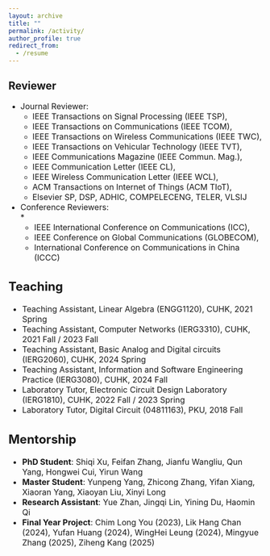 ```yaml
---
layout: archive
title: ""
permalink: /activity/
author_profile: true
redirect_from:
  - /resume
---
```


Reviewer
------
* <font size=3>Journal Reviewer:</font>  
  + <font size=3>IEEE Transactions on Signal Processing (IEEE TSP),</font>  
  + <font size=3>IEEE Transactions on Communications (IEEE TCOM),</font>  
  + <font size=3>IEEE Transactions on Wireless Communications (IEEE TWC),</font>
  + <font size=3>IEEE Transactions on Vehicular Technology (IEEE TVT),</font>
  + <font size=3>IEEE Communications Magazine (IEEE Commun. Mag.),</font>
  + <font size=3>IEEE  Communication Letter (IEEE CL),</font>
  + <font size=3>IEEE Wireless Communication Letter (IEEE WCL),</font>
  + <font size=3>ACM Transactions on Internet of Things (ACM TIoT),</font>
  + <font size=3> Elsevier SP, DSP, ADHIC, COMPELECENG, TELER, VLSIJ
* <font size=3>Conference Reviewers:</font>  
  *
    * <font size=3>IEEE International Conference on Communications (ICC),</font>  
    * <font size=3>IEEE Conference on Global Communications (GLOBECOM),</font>  
    * <font size=3>International Conference on Communications in China (ICCC)</font>

Teaching
------
* <font size=3>Teaching Assistant, Linear Algebra (ENGG1120), CUHK, 2021 Spring</font>
* <font size=3>Teaching Assistant, Computer Networks (IERG3310), CUHK, 2021 Fall / 2023 Fall</font>
* <font size=3>Teaching Assistant, Basic Analog and Digital circuits (IERG2060), CUHK, 2024 Spring</font>
* <font size=3>Teaching Assistant, Information and Software Engineering Practice (IERG3080), CUHK, 2024 Fall</font>
* <font size=3>Laboratory Tutor, Electronic Circuit Design Laboratory (IERG1810), CUHK, 2022 Fall / 2023 Spring</font>
* <font size=3>Laboratory Tutor, Digital Circuit (04811163), PKU, 2018 Fall</font>

Mentorship
------
* <font size=3> <b>PhD Student</b>: Shiqi Xu, Feifan Zhang, Jianfu Wangliu, Qun Yang, Hongwei Cui, Yirun Wang</font>
* <font size=3> <b>Master Student</b>: Yunpeng Yang, Zhicong Zhang, Yifan Xiang, Xiaoran Yang, Xiaoyan Liu, Xinyi Long</font>
* <font size=3> <b>Research Assistant</b>: Yue Zhan, Jingqi Lin, Yining Du, Haomin Qi</font>
* <font size=3> <b>Final Year Project</b>: Chim Long You (2023), Lik Hang Chan (2024), Yufan Huang (2024), WingHei Leung (2024), Mingyue Zhang (2025), Ziheng Kang (2025)</font>
